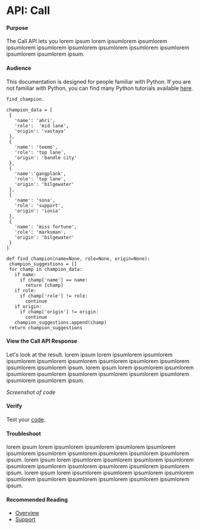 API: Call
=================

#### Purpose 
The Call API lets you lorem ipsum lorem ipsumlorem ipsumlorem ipsumlorem ipsumlorem ipsumlorem ipsumlorem ipsumlorem ipsumlorem ipsumlorem ipsumlorem ipsum.
#### Audience 
This documentation is designed for people familiar with Python. If you are not familiar with Python, you can find many Python tutorials available  <a href="https://towardsdatascience.com/how-to-use-riot-api-with-python-b93be82dbbd6" title="Riot Games API How To">here</a>.

```
find_champion.

champion_data = [
 {
   'name': 'ahri',
   'role':  'mid lane',
   'origin': 'vastaya'
 },
 {
   'name': 'teemo',
   'role': 'top lane',
   'origin': 'bandle city'
 },
 {
   'name':'gangplank',
   'role': 'top lane',
   'origin': 'bilgewater'
 },
 {
   'name': 'sona',
   'role': 'support',
   'origin': 'ionia'
 },
 {
   'name': 'miss fortune',
   'role': 'marksman',
   'origin': 'bilgewater'
 }
]

def find_champion(name=None, role=None, origin=None):
 champion_suggestions = []
 for champ in champion_data:
   if name:
     if champ['name'] == name:
       return [champ]
   if role:
     if champ['role'] != role:
       continue
   if origin:
     if champ['origin'] != origin:
       continue
   champion_suggestions.append(champ)
 return champion_suggestions
```
#### View the **Call** API Response
Let's look at the result. lorem ipsum lorem ipsumlorem ipsumlorem ipsumlorem ipsumlorem ipsumlorem ipsumlorem ipsumlorem ipsumlorem ipsumlorem ipsumlorem ipsum. lorem ipsum lorem ipsumlorem ipsumlorem ipsumlorem ipsumlorem ipsumlorem ipsumlorem ipsumlorem ipsumlorem ipsumlorem ipsumlorem ipsum.

<em>Screenshot of code</em>

#### Verify
Test your <a href="https://extendsclass.com/python.html" title="Python Tester">code</a>.

#### Troubleshoot
lorem ipsum lorem ipsumlorem ipsumlorem ipsumlorem ipsumlorem ipsumlorem ipsumlorem ipsumlorem ipsumlorem ipsumlorem ipsumlorem ipsum. lorem ipsum lorem ipsumlorem ipsumlorem ipsumlorem ipsumlorem ipsumlorem ipsumlorem ipsumlorem ipsumlorem ipsumlorem ipsumlorem ipsum. lorem ipsum lorem ipsumlorem ipsumlorem ipsumlorem ipsumlorem ipsumlorem ipsumlorem ipsumlorem ipsumlorem ipsumlorem ipsumlorem ipsum.

#### Recommended Reading
- <a href="https://github.com/AngelaFNielsen/AngelaFNielsen.github.io/blob/main/about/overview.md" title="Support">Overview</a>
- <a href="https://github.com/AngelaFNielsen/AngelaFNielsen.github.io/blob/main/about/support.md" title="Support">Support</a>
